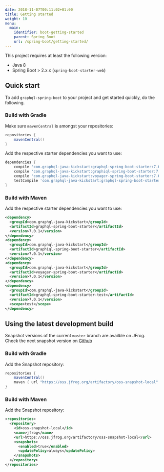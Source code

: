 ```yaml
---
date: 2018-11-07T00:11:02+01:00
title: Getting started
weight: 10
menu:
  main:
    identifier: boot-getting-started
    parent: Spring Boot
    url: /spring-boot/getting-started/
---
```


This project requires at least the following version:

* Java 8
* Spring Boot > 2.x.x (`spring-boot-starter-web`)

## Quick start

To add `graphql-spring-boot` to your project and get started quickly, do the following.

### Build with Gradle

Make sure `mavenCentral` is amongst your repositories:
```gradle
repositories {
    mavenCentral()
}
```

Add the respective starter dependencies you want to use:
```gradle
dependencies {
    compile 'com.graphql-java-kickstart:graphql-spring-boot-starter:7.0.1'
    compile 'com.graphql-java-kickstart:graphiql-spring-boot-starter:7.0.1'
    compile 'com.graphql-java-kickstart:voyager-spring-boot-starter:7.0.1'
    testCompile 'com.graphql-java-kickstart:graphql-spring-boot-starter-test:7.0.1'
}
```

### Build with Maven

Add the respective starter dependencies you want to use:
```xml
<dependency>
  <groupId>com.graphql-java-kickstart</groupId>
  <artifactId>graphql-spring-boot-starter</artifactId>
  <version>7.0.1</version>
</dependency>
<dependency>
  <groupId>com.graphql-java-kickstart</groupId>
  <artifactId>graphiql-spring-boot-starter</artifactId>
  <version>7.0.1</version>
</dependency>
<dependency>
  <groupId>com.graphql-java-kickstart</groupId>
  <artifactId>voyager-spring-boot-starter</artifactId>
  <version>7.0.1</version>
</dependency>
<dependency>
  <groupId>com.graphql-java-kickstart</groupId>
  <artifactId>graphql-spring-boot-starter-test</artifactId>
  <version>7.0.1</version>
  <scope>test</scope>
</dependency>
```

## Using the latest development build

Snapshot versions of the current `master` branch are availble on JFrog. Check the next snapshot version on
[Github](https://github.com/graphql-java-kickstart/graphql-java-tools/blob/master/gradle.properties)

### Build with Gradle

Add the Snapshot repository:
```gradle
repositories {
    mavenCentral()
    maven { url "https://oss.jfrog.org/artifactory/oss-snapshot-local" }
}
```

### Build with Maven

Add the Snapshot repository:
```xml
<repositories>
  <repository>
    <id>oss-snapshot-local</id>
    <name>jfrog</name>
    <url>https://oss.jfrog.org/artifactory/oss-snapshot-local</url>
    <snapshots>
      <enabled>true</enabled>
      <updatePolicy>always</updatePolicy>
    </snapshots>
  </repository>
</repositories>
```
